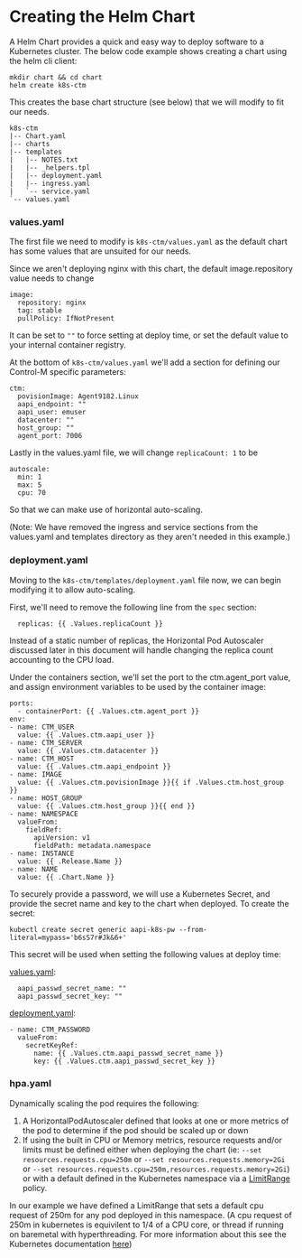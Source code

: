 # Creating the Helm Chart

A Helm Chart provides a quick and easy way to deploy software to a Kubernetes cluster. The below code example shows creating a chart using the helm cli client:

```
mkdir chart && cd chart
helm create k8s-ctm
```

This creates the base chart structure (see below) that we will modify to fit our needs.

```
k8s-ctm
|-- Chart.yaml
|-- charts
|-- templates
|   |-- NOTES.txt
|   |-- _helpers.tpl
|   |-- deployment.yaml
|   |-- ingress.yaml
|   `-- service.yaml
`-- values.yaml
```

### values.yaml

The first file we need to modify is ```k8s-ctm/values.yaml``` as the default chart has some values that are unsuited for our needs.

Since we aren't deploying nginx with this chart, the default image.repository value needs to change
```
image:
  repository: nginx
  tag: stable
  pullPolicy: IfNotPresent
```

It can be set to ```""``` to force setting at deploy time, or set the default value to your internal container registry.

At the bottom of ```k8s-ctm/values.yaml``` we'll add a section for defining our Control-M specific parameters:

```
ctm:
  povisionImage: Agent9182.Linux
  aapi_endpoint: ""
  aapi_user: emuser
  datacenter: ""
  host_group: ""
  agent_port: 7006
```

Lastly in the values.yaml file, we will change ```replicaCount: 1``` to be
```
autoscale:
  min: 1
  max: 5
  cpu: 70
```
So that we can make use of horizontal auto-scaling.

(Note: We have removed the ingress and service sections from the values.yaml and templates directory as they aren't needed in this example.)

### deployment.yaml

Moving to the ```k8s-ctm/templates/deployment.yaml``` file now, we can begin modifying it to allow auto-scaling.

First, we'll need to remove the following line from the `spec` section:
```
  replicas: {{ .Values.replicaCount }}
```

Instead of a static number of replicas, the Horizontal Pod Autoscaler discussed later in this document will handle changing the replica count accounting to the CPU load.

Under the containers section, we'll set the port to the ctm.agent_port value, and assign environment variables to be used by the container image:

```
ports:
  - containerPort: {{ .Values.ctm.agent_port }}
env:
- name: CTM_USER
  value: {{ .Values.ctm.aapi_user }}
- name: CTM_SERVER
  value: {{ .Values.ctm.datacenter }}
- name: CTM_HOST
  value: {{ .Values.ctm.aapi_endpoint }}
- name: IMAGE
  value: {{ .Values.ctm.povisionImage }}{{ if .Values.ctm.host_group }}
- name: HOST_GROUP
  value: {{ .Values.ctm.host_group }}{{ end }}
- name: NAMESPACE
  valueFrom:
    fieldRef:
      apiVersion: v1
      fieldPath: metadata.namespace
- name: INSTANCE
  value: {{ .Release.Name }}
- name: NAME
  value: {{ .Chart.Name }}
```

To securely provide a password, we will use a Kubernetes Secret, and provide the secret name and key to the chart when deployed. To create the secret:

```
kubectl create secret generic aapi-k8s-pw --from-literal=mypass='b6sS7r#Jk&6+'
```

This secret will be used when setting the following values at deploy time:

[values.yaml](./chart/k8s-ctm/values.yaml):

```
  aapi_passwd_secret_name: ""
  aapi_passwd_secret_key: ""
```

[deployment.yaml](./chart/k8s-ctm/templates/deployment.yaml):

```
- name: CTM_PASSWORD
  valueFrom:
    secretKeyRef:
      name: {{ .Values.ctm.aapi_passwd_secret_name }}
      key: {{ .Values.ctm.aapi_passwd_secret_key }}
```

### hpa.yaml

Dynamically scaling the pod requires the following:
1. A HorizontalPodAutoscaler defined that looks at one or more metrics of the pod to determine if the pod should be scaled up or down
2. If using the built in CPU or Memory metrics, resource requests and/or limits must be defined either when deploying the chart (ie: `--set resources.requests.cpu=250m` or `--set resources.requests.memory=2Gi` or `--set resources.requests.cpu=250m,resources.requests.memory=2Gi`) or with a default defined in the Kubernetes namespace via a [LimitRange](https://kubernetes.io/docs/concepts/policy/limit-range/) policy.

In our example we have defined a LimitRange that sets a default cpu request of 250m for any pod deployed in this namespace. (A cpu request of 250m in kubernetes is equivilent to 1/4 of a CPU core, or thread if running on baremetal with hyperthreading. For more information about this see the Kubernetes documentation [here](https://kubernetes.io/docs/concepts/configuration/manage-compute-resources-container/))

